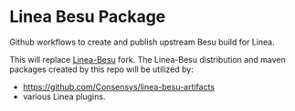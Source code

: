 # Linea Besu Package
Github workflows to create and publish upstream Besu build for Linea.

This will replace [Linea-Besu](https://github.com/consensys/linea-besu) fork. The Linea-Besu distribution and maven packages created by this repo will be utilized by:
- https://github.com/Consensys/linea-besu-artifacts
- various Linea plugins.

